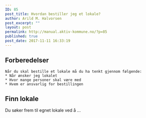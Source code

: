 ```yaml
---
ID: 85
post_title: Hvordan bestiller jeg et lokale?
author: Arild M. Halvorsen
post_excerpt: ""
layout: post
permalink: http://manual.aktiv-kommune.no/?p=85
published: true
post_date: 2017-11-11 16:33:19
---
```

## Forberedelser
```
Når du skal bestille et lokale må du ha tenkt gjennom følgende:
* Når ønsker jeg lokalet
* Hvor mange personer skal være med
* Hvem er ansvarlig for bestillingen
```

## Finn lokale
Du søker frem til egnet lokale ved å ...